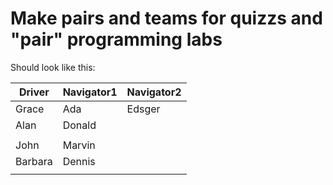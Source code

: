 Make pairs and teams for quizzs and "pair" programming labs
=====


Should look like this:

| Driver | Navigator1 | Navigator2| 
|--------|-----------|------------| 
| Grace | Ada | Edsger |
| Alan | Donald | |
| | |
| John | Marvin | |
| Barbara | Dennis | |
| | |
